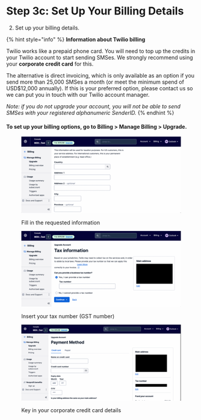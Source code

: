 # Step 3c: Set Up Your Billing Details

2. Set up your billing details.

{% hint style="info" %}
**Information about Twilio billing**

Twilio works like a prepaid phone card. You will need to top up the credits in your Twilio account to start sending SMSes. We strongly recommend using your **corporate credit card** for this.

The alternative is direct invoicing, which is only available as an option if you send more than 25,000 SMSes a month (or meet the minimum spend of USD$12,000 annually). If this is your preferred option, please contact us so we can put you in touch with our Twilio account manager.

_Note: if you do not upgrade your account, you will not be able to send SMSes with your registered alphanumeric SenderID._
{% endhint %}

#### To set up your billing options, go to Billing > Manage Billing > Upgrade.

<figure><img src="../../.gitbook/assets/image.png" alt=""><figcaption><p>Fill in the requested information</p></figcaption></figure>

<figure><img src="../../.gitbook/assets/image (6).png" alt=""><figcaption><p>Insert your tax number (GST number)</p></figcaption></figure>

<figure><img src="../../.gitbook/assets/image (9).png" alt=""><figcaption><p>Key in your corporate credit card details</p></figcaption></figure>
